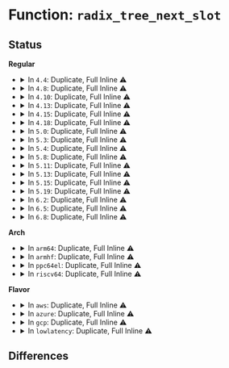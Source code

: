 # Function: <code>radix_tree_next_slot</code>

## Status
<b>Regular</b>
<ul>
<li>
<details>
<summary>In <code>4.4</code>: Duplicate, Full Inline ⚠️</summary>

**Collision:** Static Duplication

**Inline:** Full

**Transformation:** False

**Instances:**

```
In mm/filemap.c (ffffffff8118d0d0)
Location: include/linux/radix-tree.h:412
Inline: True
Inline callers:
  - mm/filemap.c:find_get_pages_contig
  - mm/filemap.c:find_get_pages_tag
  - mm/filemap.c:filemap_map_pages
  - mm/filemap.c:find_get_entries
  - mm/filemap.c:find_get_pages
```
```
In mm/shmem.c (ffffffff811a8886)
Location: include/linux/radix-tree.h:412
Inline: True
Inline callers:
  - mm/shmem.c:shmem_add_seals
  - mm/shmem.c:shmem_add_seals
```
```
In mm/backing-dev.c (ffffffff811af877)
Location: include/linux/radix-tree.h:412
Inline: True
Inline callers:
  - mm/backing-dev.c:bdi_unregister
```
```
In fs/fs-writeback.c (ffffffff8123a5ff)
Location: include/linux/radix-tree.h:412
Inline: True
Inline callers:
  - fs/fs-writeback.c:inode_switch_wbs_work_fn
  - fs/fs-writeback.c:inode_switch_wbs_work_fn
```
```
In lib/radix-tree.c (ffffffff813ee76c)
Location: include/linux/radix-tree.h:412
Inline: True
Inline callers:
  - lib/radix-tree.c:radix_tree_gang_lookup
  - lib/radix-tree.c:radix_tree_gang_lookup_slot
  - lib/radix-tree.c:radix_tree_gang_lookup_tag
  - lib/radix-tree.c:radix_tree_gang_lookup_tag_slot
```
</details>
</li>
<li>
<details>
<summary>In <code>4.8</code>: Duplicate, Full Inline ⚠️</summary>

**Collision:** Static Duplication

**Inline:** Full

**Transformation:** False

**Instances:**

```
In mm/filemap.c (ffffffff811a16c2)
Location: include/linux/radix-tree.h:466
Inline: True
Inline callers:
  - mm/filemap.c:filemap_map_pages
  - mm/filemap.c:find_get_pages_tag
  - mm/filemap.c:find_get_pages_contig
  - mm/filemap.c:find_get_pages
  - mm/filemap.c:find_get_entries
```
```
In mm/shmem.c (ffffffff811bf625)
Location: include/linux/radix-tree.h:466
Inline: True
Inline callers:
  - mm/shmem.c:shmem_add_seals
  - mm/shmem.c:shmem_add_seals
  - mm/shmem.c:shmem_partial_swap_usage
```
```
In mm/backing-dev.c (ffffffff811c8c6b)
Location: include/linux/radix-tree.h:466
Inline: True
Inline callers:
  - mm/backing-dev.c:bdi_unregister
```
```
In mm/khugepaged.c (ffffffff8121c7d7)
Location: include/linux/radix-tree.h:466
Inline: True
Inline callers:
  - mm/khugepaged.c:khugepaged
  - mm/khugepaged.c:collapse_shmem
  - mm/khugepaged.c:collapse_shmem
```
```
In fs/fs-writeback.c (ffffffff81262384)
Location: include/linux/radix-tree.h:466
Inline: True
Inline callers:
  - fs/fs-writeback.c:inode_switch_wbs_work_fn
  - fs/fs-writeback.c:inode_switch_wbs_work_fn
```
```
In lib/radix-tree.c (ffffffff81434c2b)
Location: include/linux/radix-tree.h:466
Inline: True
Inline callers:
  - lib/radix-tree.c:radix_tree_gang_lookup_tag_slot
  - lib/radix-tree.c:radix_tree_gang_lookup_tag
  - lib/radix-tree.c:radix_tree_gang_lookup_slot
  - lib/radix-tree.c:radix_tree_gang_lookup
```
</details>
</li>
<li>
<details>
<summary>In <code>4.10</code>: Duplicate, Full Inline ⚠️</summary>

**Collision:** Static Duplication

**Inline:** Full

**Transformation:** False

**Instances:**

```
In mm/filemap.c (ffffffff811b1535)
Location: include/linux/radix-tree.h:479
Inline: True
Inline callers:
  - mm/filemap.c:filemap_map_pages
  - mm/filemap.c:find_get_pages_tag
  - mm/filemap.c:find_get_pages_contig
  - mm/filemap.c:find_get_pages
  - mm/filemap.c:find_get_entries
```
```
In mm/page-writeback.c (ffffffff811be0f2)
Location: include/linux/radix-tree.h:479
Inline: True
Inline callers:
  - mm/page-writeback.c:tag_pages_for_writeback
```
```
In mm/shmem.c (ffffffff811cfc1e)
Location: include/linux/radix-tree.h:479
Inline: True
Inline callers:
  - mm/shmem.c:shmem_add_seals
  - mm/shmem.c:shmem_add_seals
  - mm/shmem.c:shmem_unuse
  - mm/shmem.c:shmem_partial_swap_usage
```
```
In mm/backing-dev.c (ffffffff811d8d8b)
Location: include/linux/radix-tree.h:479
Inline: True
Inline callers:
  - mm/backing-dev.c:bdi_unregister
```
```
In mm/khugepaged.c (ffffffff8122e1ea)
Location: include/linux/radix-tree.h:479
Inline: True
Inline callers:
  - mm/khugepaged.c:khugepaged
  - mm/khugepaged.c:collapse_shmem
  - mm/khugepaged.c:collapse_shmem
```
```
In fs/fs-writeback.c (ffffffff81275862)
Location: include/linux/radix-tree.h:479
Inline: True
Inline callers:
  - fs/fs-writeback.c:inode_switch_wbs_work_fn
  - fs/fs-writeback.c:inode_switch_wbs_work_fn
```
```
In lib/radix-tree.c (ffffffff814510d2)
Location: include/linux/radix-tree.h:479
Inline: True
Inline callers:
  - lib/radix-tree.c:radix_tree_gang_lookup_tag_slot
  - lib/radix-tree.c:radix_tree_gang_lookup_tag
  - lib/radix-tree.c:radix_tree_gang_lookup_slot
  - lib/radix-tree.c:radix_tree_gang_lookup
```
</details>
</li>
<li>
<details>
<summary>In <code>4.13</code>: Duplicate, Full Inline ⚠️</summary>

**Collision:** Static Duplication

**Inline:** Full

**Transformation:** False

**Instances:**

```
In mm/filemap.c (ffffffff811b77d5)
Location: include/linux/radix-tree.h:523
Inline: True
Inline callers:
  - mm/filemap.c:filemap_map_pages
  - mm/filemap.c:find_get_pages_tag
  - mm/filemap.c:find_get_pages_contig
  - mm/filemap.c:find_get_pages
  - mm/filemap.c:find_get_entries
```
```
In mm/page-writeback.c (ffffffff811c6311)
Location: include/linux/radix-tree.h:523
Inline: True
Inline callers:
  - mm/page-writeback.c:tag_pages_for_writeback
```
```
In mm/shmem.c (ffffffff811d93f0)
Location: include/linux/radix-tree.h:523
Inline: True
Inline callers:
  - mm/shmem.c:shmem_add_seals
  - mm/shmem.c:shmem_add_seals
  - mm/shmem.c:shmem_unuse
  - mm/shmem.c:shmem_partial_swap_usage
```
```
In mm/backing-dev.c (ffffffff811e1280)
Location: include/linux/radix-tree.h:523
Inline: True
Inline callers:
  - mm/backing-dev.c:bdi_unregister
```
```
In mm/khugepaged.c (ffffffff8123a4b8)
Location: include/linux/radix-tree.h:523
Inline: True
Inline callers:
  - mm/khugepaged.c:khugepaged
  - mm/khugepaged.c:collapse_shmem
  - mm/khugepaged.c:collapse_shmem
```
```
In fs/fs-writeback.c (ffffffff81282dbf)
Location: include/linux/radix-tree.h:523
Inline: True
Inline callers:
  - fs/fs-writeback.c:inode_switch_wbs_work_fn
  - fs/fs-writeback.c:inode_switch_wbs_work_fn
```
```
In lib/idr.c (ffffffff818ecf7f)
Location: include/linux/radix-tree.h:523
Inline: True
Inline callers:
  - lib/idr.c:ida_destroy
  - lib/idr.c:ida_get_new_above
  - lib/idr.c:idr_for_each
```
```
In lib/radix-tree.c (ffffffff818f0d24)
Location: include/linux/radix-tree.h:523
Inline: True
Inline callers:
  - lib/radix-tree.c:radix_tree_gang_lookup_tag_slot
  - lib/radix-tree.c:radix_tree_gang_lookup_tag
  - lib/radix-tree.c:radix_tree_gang_lookup_slot
  - lib/radix-tree.c:radix_tree_gang_lookup
```
</details>
</li>
<li>
<details>
<summary>In <code>4.15</code>: Duplicate, Full Inline ⚠️</summary>

**Collision:** Static Duplication

**Inline:** Full

**Transformation:** False

**Instances:**

```
In mm/filemap.c (ffffffff811cbd55)
Location: include/linux/radix-tree.h:538
Inline: True
Inline callers:
  - mm/filemap.c:filemap_map_pages
  - mm/filemap.c:find_get_pages_range_tag
  - mm/filemap.c:find_get_pages_contig
  - mm/filemap.c:find_get_pages_range
  - mm/filemap.c:find_get_entries
  - mm/filemap.c:delete_from_page_cache_batch
```
```
In mm/page-writeback.c (ffffffff811db131)
Location: include/linux/radix-tree.h:538
Inline: True
Inline callers:
  - mm/page-writeback.c:tag_pages_for_writeback
```
```
In mm/shmem.c (ffffffff811ee6c5)
Location: include/linux/radix-tree.h:538
Inline: True
Inline callers:
  - mm/shmem.c:shmem_add_seals
  - mm/shmem.c:shmem_add_seals
  - mm/shmem.c:shmem_unuse
  - mm/shmem.c:shmem_partial_swap_usage
```
```
In mm/backing-dev.c (ffffffff811f7290)
Location: include/linux/radix-tree.h:538
Inline: True
Inline callers:
  - mm/backing-dev.c:bdi_unregister
```
```
In mm/khugepaged.c (ffffffff812591dc)
Location: include/linux/radix-tree.h:538
Inline: True
Inline callers:
  - mm/khugepaged.c:khugepaged
  - mm/khugepaged.c:collapse_shmem
  - mm/khugepaged.c:collapse_shmem
```
```
In fs/fs-writeback.c (ffffffff812a590f)
Location: include/linux/radix-tree.h:538
Inline: True
Inline callers:
  - fs/fs-writeback.c:inode_switch_wbs_work_fn
  - fs/fs-writeback.c:inode_switch_wbs_work_fn
```
```
In drivers/hwspinlock/hwspinlock_core.c (0)
Location: include/linux/radix-tree.h:538
Inline: True
```
```
In lib/idr.c (ffffffff81972f9f)
Location: include/linux/radix-tree.h:538
Inline: True
Inline callers:
  - lib/idr.c:ida_destroy
  - lib/idr.c:ida_get_new_above
  - lib/idr.c:idr_for_each
```
```
In lib/radix-tree.c (ffffffff81977174)
Location: include/linux/radix-tree.h:538
Inline: True
Inline callers:
  - lib/radix-tree.c:radix_tree_gang_lookup_tag_slot
  - lib/radix-tree.c:radix_tree_gang_lookup_tag
  - lib/radix-tree.c:radix_tree_gang_lookup_slot
  - lib/radix-tree.c:radix_tree_gang_lookup
```
</details>
</li>
<li>
<details>
<summary>In <code>4.18</code>: Duplicate, Full Inline ⚠️</summary>

**Collision:** Static Duplication

**Inline:** Full

**Transformation:** False

**Instances:**

```
In mm/filemap.c (ffffffff811ecf8a)
Location: include/linux/radix-tree.h:527
Inline: True
Inline callers:
  - mm/filemap.c:filemap_map_pages
  - mm/filemap.c:find_get_pages_range_tag
  - mm/filemap.c:find_get_pages_contig
  - mm/filemap.c:find_get_pages_range
  - mm/filemap.c:find_get_entries
  - mm/filemap.c:delete_from_page_cache_batch
```
```
In mm/page-writeback.c (ffffffff811fc474)
Location: include/linux/radix-tree.h:527
Inline: True
Inline callers:
  - mm/page-writeback.c:tag_pages_for_writeback
```
```
In mm/shmem.c (ffffffff81213b07)
Location: include/linux/radix-tree.h:527
Inline: True
Inline callers:
  - mm/shmem.c:shmem_unuse
  - mm/shmem.c:shmem_partial_swap_usage
```
```
In mm/backing-dev.c (ffffffff812184dd)
Location: include/linux/radix-tree.h:527
Inline: True
Inline callers:
  - mm/backing-dev.c:bdi_unregister
```
```
In mm/khugepaged.c (ffffffff8127d603)
Location: include/linux/radix-tree.h:527
Inline: True
Inline callers:
  - mm/khugepaged.c:khugepaged_scan_mm_slot
  - mm/khugepaged.c:collapse_shmem
  - mm/khugepaged.c:collapse_shmem
```
```
In mm/memfd.c (ffffffff812941e5)
Location: include/linux/radix-tree.h:527
Inline: True
Inline callers:
  - mm/memfd.c:memfd_fcntl
  - mm/memfd.c:memfd_fcntl
```
```
In fs/fs-writeback.c (ffffffff812cc4eb)
Location: include/linux/radix-tree.h:527
Inline: True
Inline callers:
  - fs/fs-writeback.c:inode_switch_wbs_work_fn
  - fs/fs-writeback.c:inode_switch_wbs_work_fn
```
```
In drivers/hwspinlock/hwspinlock_core.c (0)
Location: include/linux/radix-tree.h:527
Inline: True
```
```
In lib/idr.c (ffffffff819cf579)
Location: include/linux/radix-tree.h:527
Inline: True
Inline callers:
  - lib/idr.c:ida_destroy
  - lib/idr.c:ida_get_new_above
  - lib/idr.c:idr_for_each
```
```
In lib/radix-tree.c (ffffffff819d395e)
Location: include/linux/radix-tree.h:527
Inline: True
Inline callers:
  - lib/radix-tree.c:radix_tree_gang_lookup_tag_slot
  - lib/radix-tree.c:radix_tree_gang_lookup_tag
  - lib/radix-tree.c:radix_tree_gang_lookup_slot
  - lib/radix-tree.c:radix_tree_gang_lookup
```
</details>
</li>
<li>
<details>
<summary>In <code>5.0</code>: Duplicate, Full Inline ⚠️</summary>

**Collision:** Static Duplication

**Inline:** Full

**Transformation:** False

**Instances:**

```
In mm/backing-dev.c (ffffffff8122b427)
Location: include/linux/radix-tree.h:416
Inline: True
Inline callers:
  - mm/backing-dev.c:bdi_unregister
```
```
In drivers/hwspinlock/hwspinlock_core.c (0)
Location: include/linux/radix-tree.h:416
Inline: True
```
```
In lib/idr.c (ffffffff81a08480)
Location: include/linux/radix-tree.h:416
Inline: True
Inline callers:
  - lib/idr.c:idr_for_each
```
```
In lib/radix-tree.c (ffffffff81a0c925)
Location: include/linux/radix-tree.h:416
Inline: True
Inline callers:
  - lib/radix-tree.c:radix_tree_gang_lookup_tag_slot
  - lib/radix-tree.c:radix_tree_gang_lookup_tag
  - lib/radix-tree.c:radix_tree_gang_lookup
```
</details>
</li>
<li>
<details>
<summary>In <code>5.3</code>: Duplicate, Full Inline ⚠️</summary>

**Collision:** Static Duplication

**Inline:** Full

**Transformation:** False

**Instances:**

```
In mm/backing-dev.c (ffffffff8123b075)
Location: include/linux/radix-tree.h:403
Inline: True
Inline callers:
  - mm/backing-dev.c:bdi_unregister
```
```
In drivers/hwspinlock/hwspinlock_core.c (0)
Location: include/linux/radix-tree.h:403
Inline: True
```
```
In lib/idr.c (ffffffff81a77ee1)
Location: include/linux/radix-tree.h:403
Inline: True
Inline callers:
  - lib/idr.c:idr_get_next
  - lib/idr.c:idr_for_each
```
```
In lib/radix-tree.c (ffffffff81a7c360)
Location: include/linux/radix-tree.h:403
Inline: True
Inline callers:
  - lib/radix-tree.c:radix_tree_gang_lookup_tag_slot
  - lib/radix-tree.c:radix_tree_gang_lookup_tag
  - lib/radix-tree.c:radix_tree_gang_lookup
```
</details>
</li>
<li>
<details>
<summary>In <code>5.4</code>: Duplicate, Full Inline ⚠️</summary>

**Collision:** Static Duplication

**Inline:** Full

**Transformation:** False

**Instances:**

```
In mm/backing-dev.c (ffffffff81249599)
Location: include/linux/radix-tree.h:385
Inline: True
Inline callers:
  - mm/backing-dev.c:bdi_unregister
```
```
In drivers/hwspinlock/hwspinlock_core.c (0)
Location: include/linux/radix-tree.h:385
Inline: True
```
```
In lib/idr.c (ffffffff81aaf2c8)
Location: include/linux/radix-tree.h:385
Inline: True
Inline callers:
  - lib/idr.c:idr_get_next_ul
  - lib/idr.c:idr_for_each
```
```
In lib/radix-tree.c (ffffffff81ab3690)
Location: include/linux/radix-tree.h:385
Inline: True
Inline callers:
  - lib/radix-tree.c:radix_tree_gang_lookup_tag_slot
  - lib/radix-tree.c:radix_tree_gang_lookup_tag
  - lib/radix-tree.c:radix_tree_gang_lookup
```
</details>
</li>
<li>
<details>
<summary>In <code>5.8</code>: Duplicate, Full Inline ⚠️</summary>

**Collision:** Static Duplication

**Inline:** Full

**Transformation:** False

**Instances:**

```
In mm/backing-dev.c (ffffffff81277240)
Location: include/linux/radix-tree.h:385
Inline: True
Inline callers:
  - mm/backing-dev.c:cgwb_bdi_unregister
```
```
In lib/idr.c (ffffffff815e8ff8)
Location: include/linux/radix-tree.h:385
Inline: True
Inline callers:
  - lib/idr.c:idr_get_next_ul
  - lib/idr.c:idr_for_each
```
```
In lib/radix-tree.c (ffffffff815ee8a1)
Location: include/linux/radix-tree.h:385
Inline: True
Inline callers:
  - lib/radix-tree.c:radix_tree_gang_lookup_tag_slot
  - lib/radix-tree.c:radix_tree_gang_lookup_tag
  - lib/radix-tree.c:radix_tree_gang_lookup
```
```
In drivers/hwspinlock/hwspinlock_core.c (0)
Location: include/linux/radix-tree.h:385
Inline: True
```
</details>
</li>
<li>
<details>
<summary>In <code>5.11</code>: Duplicate, Full Inline ⚠️</summary>

**Collision:** Static Duplication

**Inline:** Full

**Transformation:** False

**Instances:**

```
In mm/backing-dev.c (ffffffff81281b30)
Location: include/linux/radix-tree.h:386
Inline: True
Inline callers:
  - mm/backing-dev.c:cgwb_bdi_unregister
```
```
In lib/idr.c (ffffffff8160e0a8)
Location: include/linux/radix-tree.h:386
Inline: True
Inline callers:
  - lib/idr.c:idr_get_next_ul
  - lib/idr.c:idr_for_each
```
```
In lib/radix-tree.c (ffffffff81612ff1)
Location: include/linux/radix-tree.h:386
Inline: True
Inline callers:
  - lib/radix-tree.c:radix_tree_gang_lookup_tag_slot
  - lib/radix-tree.c:radix_tree_gang_lookup_tag
  - lib/radix-tree.c:radix_tree_gang_lookup
```
```
In drivers/hwspinlock/hwspinlock_core.c (0)
Location: include/linux/radix-tree.h:386
Inline: True
```
</details>
</li>
<li>
<details>
<summary>In <code>5.13</code>: Duplicate, Full Inline ⚠️</summary>

**Collision:** Static Duplication

**Inline:** Full

**Transformation:** False

**Instances:**

```
In mm/backing-dev.c (ffffffff81286f7b)
Location: include/linux/radix-tree.h:386
Inline: True
Inline callers:
  - mm/backing-dev.c:bdi_unregister
```
```
In lib/idr.c (ffffffff815f17f8)
Location: include/linux/radix-tree.h:386
Inline: True
Inline callers:
  - lib/idr.c:idr_get_next_ul
  - lib/idr.c:idr_for_each
```
```
In lib/radix-tree.c (ffffffff815f64d7)
Location: include/linux/radix-tree.h:386
Inline: True
Inline callers:
  - lib/radix-tree.c:radix_tree_gang_lookup_tag_slot
  - lib/radix-tree.c:radix_tree_gang_lookup_tag
  - lib/radix-tree.c:radix_tree_gang_lookup
```
```
In drivers/hwspinlock/hwspinlock_core.c (0)
Location: include/linux/radix-tree.h:386
Inline: True
```
</details>
</li>
<li>
<details>
<summary>In <code>5.15</code>: Duplicate, Full Inline ⚠️</summary>

**Collision:** Static Duplication

**Inline:** Full

**Transformation:** False

**Instances:**

```
In mm/backing-dev.c (ffffffff812c6537)
Location: include/linux/radix-tree.h:386
Inline: True
Inline callers:
  - mm/backing-dev.c:bdi_unregister
```
```
In lib/idr.c (ffffffff8165e968)
Location: include/linux/radix-tree.h:386
Inline: True
Inline callers:
  - lib/idr.c:idr_get_next_ul
  - lib/idr.c:idr_for_each
```
```
In lib/radix-tree.c (ffffffff81663abb)
Location: include/linux/radix-tree.h:386
Inline: True
Inline callers:
  - lib/radix-tree.c:radix_tree_gang_lookup_tag_slot
  - lib/radix-tree.c:radix_tree_gang_lookup_tag
  - lib/radix-tree.c:radix_tree_gang_lookup
```
```
In drivers/hwspinlock/hwspinlock_core.c (0)
Location: include/linux/radix-tree.h:386
Inline: True
```
</details>
</li>
<li>
<details>
<summary>In <code>5.19</code>: Duplicate, Full Inline ⚠️</summary>

**Collision:** Static Duplication

**Inline:** Full

**Transformation:** False

**Instances:**

```
In mm/backing-dev.c (ffffffff813231e7)
Location: include/linux/radix-tree.h:388
Inline: True
Inline callers:
  - mm/backing-dev.c:bdi_unregister
```
```
In lib/idr.c (ffffffff817781e8)
Location: include/linux/radix-tree.h:388
Inline: True
Inline callers:
  - lib/idr.c:idr_get_next_ul
  - lib/idr.c:idr_for_each
```
```
In lib/radix-tree.c (ffffffff8177dc95)
Location: include/linux/radix-tree.h:388
Inline: True
Inline callers:
  - lib/radix-tree.c:radix_tree_gang_lookup_tag_slot
  - lib/radix-tree.c:radix_tree_gang_lookup_tag
  - lib/radix-tree.c:radix_tree_gang_lookup
```
```
In drivers/hwspinlock/hwspinlock_core.c (0)
Location: include/linux/radix-tree.h:388
Inline: True
```
</details>
</li>
<li>
<details>
<summary>In <code>6.2</code>: Duplicate, Full Inline ⚠️</summary>

**Collision:** Static Duplication

**Inline:** Full

**Transformation:** False

**Instances:**

```
In mm/backing-dev.c (ffffffff813979f7)
Location: include/linux/radix-tree.h:388
Inline: True
Inline callers:
  - mm/backing-dev.c:bdi_unregister
```
```
In drivers/hwspinlock/hwspinlock_core.c (0)
Location: include/linux/radix-tree.h:388
Inline: True
```
```
In lib/idr.c (ffffffff82020f48)
Location: include/linux/radix-tree.h:388
Inline: True
Inline callers:
  - lib/idr.c:idr_get_next_ul
  - lib/idr.c:idr_for_each
```
```
In lib/radix-tree.c (ffffffff8203a406)
Location: include/linux/radix-tree.h:388
Inline: True
Inline callers:
  - lib/radix-tree.c:radix_tree_gang_lookup_tag_slot
  - lib/radix-tree.c:radix_tree_gang_lookup_tag
  - lib/radix-tree.c:radix_tree_gang_lookup
```
</details>
</li>
<li>
<details>
<summary>In <code>6.5</code>: Duplicate, Full Inline ⚠️</summary>

**Collision:** Static Duplication

**Inline:** Full

**Transformation:** False

**Instances:**

```
In mm/backing-dev.c (ffffffff813ca987)
Location: include/linux/radix-tree.h:397
Inline: True
Inline callers:
  - mm/backing-dev.c:bdi_unregister
```
```
In drivers/hwspinlock/hwspinlock_core.c (0)
Location: include/linux/radix-tree.h:397
Inline: True
```
```
In lib/idr.c (ffffffff820a0f68)
Location: include/linux/radix-tree.h:397
Inline: True
Inline callers:
  - lib/idr.c:idr_get_next_ul
  - lib/idr.c:idr_for_each
```
```
In lib/radix-tree.c (ffffffff820b8865)
Location: include/linux/radix-tree.h:397
Inline: True
Inline callers:
  - lib/radix-tree.c:radix_tree_gang_lookup_tag_slot
  - lib/radix-tree.c:radix_tree_gang_lookup_tag
  - lib/radix-tree.c:radix_tree_gang_lookup
```
</details>
</li>
<li>
<details>
<summary>In <code>6.8</code>: Duplicate, Full Inline ⚠️</summary>

**Collision:** Static Duplication

**Inline:** Full

**Transformation:** False

**Instances:**

```
In mm/backing-dev.c (ffffffff813f53f7)
Location: include/linux/radix-tree.h:397
Inline: True
Inline callers:
  - mm/backing-dev.c:bdi_unregister
```
```
In drivers/hwspinlock/hwspinlock_core.c (0)
Location: include/linux/radix-tree.h:397
Inline: True
```
```
In lib/idr.c (ffffffff82178f48)
Location: include/linux/radix-tree.h:397
Inline: True
Inline callers:
  - lib/idr.c:idr_get_next_ul
  - lib/idr.c:idr_for_each
```
```
In lib/radix-tree.c (ffffffff82193175)
Location: include/linux/radix-tree.h:397
Inline: True
Inline callers:
  - lib/radix-tree.c:radix_tree_gang_lookup_tag_slot
  - lib/radix-tree.c:radix_tree_gang_lookup_tag
  - lib/radix-tree.c:radix_tree_gang_lookup
```
</details>
</li>
</ul>
<b>Arch</b>
<ul>
<li>
<details>
<summary>In <code>arm64</code>: Duplicate, Full Inline ⚠️</summary>

**Collision:** Static Duplication

**Inline:** Full

**Transformation:** False

**Instances:**

```
In mm/backing-dev.c (ffff8000102decc8)
Location: include/linux/radix-tree.h:385
Inline: True
Inline callers:
  - mm/backing-dev.c:bdi_unregister
```
```
In drivers/pinctrl/core.c (ffff80001068d104)
Location: include/linux/radix-tree.h:385
Inline: True
```
```
In drivers/pinctrl/pinmux.c (ffff80001068fe7c)
Location: include/linux/radix-tree.h:385
Inline: True
Inline callers:
  - drivers/pinctrl/pinmux.c:pinmux_generic_free_functions
```
```
In drivers/hwspinlock/hwspinlock_core.c (ffff800010b7e174)
Location: include/linux/radix-tree.h:385
Inline: True
Inline callers:
  - drivers/hwspinlock/hwspinlock_core.c:of_hwspin_lock_get_id
```
```
In lib/idr.c (ffff800010d88b34)
Location: include/linux/radix-tree.h:385
Inline: True
Inline callers:
  - lib/idr.c:idr_get_next_ul
  - lib/idr.c:idr_for_each
```
```
In lib/radix-tree.c (ffff800010d8dd48)
Location: include/linux/radix-tree.h:385
Inline: True
Inline callers:
  - lib/radix-tree.c:radix_tree_gang_lookup_tag_slot
  - lib/radix-tree.c:radix_tree_gang_lookup_tag
  - lib/radix-tree.c:radix_tree_gang_lookup
```
</details>
</li>
<li>
<details>
<summary>In <code>armhf</code>: Duplicate, Full Inline ⚠️</summary>

**Collision:** Static Duplication

**Inline:** Full

**Transformation:** False

**Instances:**

```
In mm/backing-dev.c (c0503c28)
Location: include/linux/radix-tree.h:385
Inline: True
Inline callers:
  - mm/backing-dev.c:bdi_unregister
```
```
In drivers/pinctrl/core.c (c082f1b0)
Location: include/linux/radix-tree.h:385
Inline: True
```
```
In drivers/pinctrl/pinmux.c (c0831c08)
Location: include/linux/radix-tree.h:385
Inline: True
Inline callers:
  - drivers/pinctrl/pinmux.c:pinmux_generic_free_functions
```
```
In drivers/hwspinlock/hwspinlock_core.c (c0c61df0)
Location: include/linux/radix-tree.h:385
Inline: True
Inline callers:
  - drivers/hwspinlock/hwspinlock_core.c:of_hwspin_lock_get_id
```
```
In lib/idr.c (c0e83a50)
Location: include/linux/radix-tree.h:385
Inline: True
Inline callers:
  - lib/idr.c:idr_get_next_ul
  - lib/idr.c:idr_for_each
```
```
In lib/radix-tree.c (c0e88428)
Location: include/linux/radix-tree.h:385
Inline: True
Inline callers:
  - lib/radix-tree.c:radix_tree_gang_lookup_tag_slot
  - lib/radix-tree.c:radix_tree_gang_lookup_tag
  - lib/radix-tree.c:radix_tree_gang_lookup
```
</details>
</li>
<li>
<details>
<summary>In <code>ppc64el</code>: Duplicate, Full Inline ⚠️</summary>

**Collision:** Static Duplication

**Inline:** Full

**Transformation:** False

**Instances:**

```
In mm/backing-dev.c (c00000000039e5d8)
Location: include/linux/radix-tree.h:385
Inline: True
Inline callers:
  - mm/backing-dev.c:bdi_unregister
```
```
In drivers/pinctrl/core.c (c000000000825ea0)
Location: include/linux/radix-tree.h:385
Inline: True
```
```
In drivers/pinctrl/pinmux.c (c00000000082b600)
Location: include/linux/radix-tree.h:385
Inline: True
Inline callers:
  - drivers/pinctrl/pinmux.c:pinmux_generic_free_functions
```
```
In drivers/hwspinlock/hwspinlock_core.c (c000000000c5ac10)
Location: include/linux/radix-tree.h:385
Inline: True
Inline callers:
  - drivers/hwspinlock/hwspinlock_core.c:of_hwspin_lock_get_id
```
```
In lib/idr.c (c000000000ec9454)
Location: include/linux/radix-tree.h:385
Inline: True
Inline callers:
  - lib/idr.c:idr_get_next_ul
  - lib/idr.c:idr_for_each
```
```
In lib/radix-tree.c (c000000000ed0638)
Location: include/linux/radix-tree.h:385
Inline: True
Inline callers:
  - lib/radix-tree.c:radix_tree_gang_lookup_tag_slot
  - lib/radix-tree.c:radix_tree_gang_lookup_tag
  - lib/radix-tree.c:radix_tree_gang_lookup
```
</details>
</li>
<li>
<details>
<summary>In <code>riscv64</code>: Duplicate, Full Inline ⚠️</summary>

**Collision:** Static Duplication

**Inline:** Full

**Transformation:** False

**Instances:**

```
In mm/backing-dev.c (ffffffe0001f6b42)
Location: include/linux/radix-tree.h:385
Inline: True
Inline callers:
  - mm/backing-dev.c:bdi_unregister
```
```
In drivers/pinctrl/core.c (ffffffe0004992e4)
Location: include/linux/radix-tree.h:385
Inline: True
```
```
In drivers/pinctrl/pinmux.c (ffffffe00049ba64)
Location: include/linux/radix-tree.h:385
Inline: True
Inline callers:
  - drivers/pinctrl/pinmux.c:pinmux_generic_free_functions
```
```
In drivers/hwspinlock/hwspinlock_core.c (ffffffe00072c6f0)
Location: include/linux/radix-tree.h:385
Inline: True
Inline callers:
  - drivers/hwspinlock/hwspinlock_core.c:of_hwspin_lock_get_id
```
```
In lib/idr.c (ffffffe0008b2a18)
Location: include/linux/radix-tree.h:385
Inline: True
Inline callers:
  - lib/idr.c:idr_get_next_ul
  - lib/idr.c:idr_for_each
```
```
In lib/radix-tree.c (ffffffe0008b6562)
Location: include/linux/radix-tree.h:385
Inline: True
Inline callers:
  - lib/radix-tree.c:radix_tree_gang_lookup_tag_slot
  - lib/radix-tree.c:radix_tree_gang_lookup_tag
  - lib/radix-tree.c:radix_tree_gang_lookup
```
</details>
</li>
</ul>
<b>Flavor</b>
<ul>
<li>
<details>
<summary>In <code>aws</code>: Duplicate, Full Inline ⚠️</summary>

**Collision:** Static Duplication

**Inline:** Full

**Transformation:** False

**Instances:**

```
In mm/backing-dev.c (ffffffff81241be9)
Location: include/linux/radix-tree.h:385
Inline: True
Inline callers:
  - mm/backing-dev.c:bdi_unregister
```
```
In drivers/hwspinlock/hwspinlock_core.c (0)
Location: include/linux/radix-tree.h:385
Inline: True
```
```
In lib/idr.c (ffffffff81a4e118)
Location: include/linux/radix-tree.h:385
Inline: True
Inline callers:
  - lib/idr.c:idr_get_next_ul
  - lib/idr.c:idr_for_each
```
```
In lib/radix-tree.c (ffffffff81a524e0)
Location: include/linux/radix-tree.h:385
Inline: True
Inline callers:
  - lib/radix-tree.c:radix_tree_gang_lookup_tag_slot
  - lib/radix-tree.c:radix_tree_gang_lookup_tag
  - lib/radix-tree.c:radix_tree_gang_lookup
```
</details>
</li>
<li>
<details>
<summary>In <code>azure</code>: Duplicate, Full Inline ⚠️</summary>

**Collision:** Static Duplication

**Inline:** Full

**Transformation:** False

**Instances:**

```
In mm/backing-dev.c (ffffffff81234bd9)
Location: include/linux/radix-tree.h:385
Inline: True
Inline callers:
  - mm/backing-dev.c:bdi_unregister
```
```
In drivers/hwspinlock/hwspinlock_core.c (0)
Location: include/linux/radix-tree.h:385
Inline: True
```
```
In lib/idr.c (ffffffff81a0b208)
Location: include/linux/radix-tree.h:385
Inline: True
Inline callers:
  - lib/idr.c:idr_get_next_ul
  - lib/idr.c:idr_for_each
```
```
In lib/radix-tree.c (ffffffff81a0f5e0)
Location: include/linux/radix-tree.h:385
Inline: True
Inline callers:
  - lib/radix-tree.c:radix_tree_gang_lookup_tag_slot
  - lib/radix-tree.c:radix_tree_gang_lookup_tag
  - lib/radix-tree.c:radix_tree_gang_lookup
```
</details>
</li>
<li>
<details>
<summary>In <code>gcp</code>: Duplicate, Full Inline ⚠️</summary>

**Collision:** Static Duplication

**Inline:** Full

**Transformation:** False

**Instances:**

```
In mm/backing-dev.c (ffffffff8123f989)
Location: include/linux/radix-tree.h:385
Inline: True
Inline callers:
  - mm/backing-dev.c:bdi_unregister
```
```
In drivers/hwspinlock/hwspinlock_core.c (0)
Location: include/linux/radix-tree.h:385
Inline: True
```
```
In lib/idr.c (ffffffff81aba508)
Location: include/linux/radix-tree.h:385
Inline: True
Inline callers:
  - lib/idr.c:idr_get_next_ul
  - lib/idr.c:idr_for_each
```
```
In lib/radix-tree.c (ffffffff81abe8d0)
Location: include/linux/radix-tree.h:385
Inline: True
Inline callers:
  - lib/radix-tree.c:radix_tree_gang_lookup_tag_slot
  - lib/radix-tree.c:radix_tree_gang_lookup_tag
  - lib/radix-tree.c:radix_tree_gang_lookup
```
</details>
</li>
<li>
<details>
<summary>In <code>lowlatency</code>: Duplicate, Full Inline ⚠️</summary>

**Collision:** Static Duplication

**Inline:** Full

**Transformation:** False

**Instances:**

```
In mm/backing-dev.c (ffffffff8124f109)
Location: include/linux/radix-tree.h:385
Inline: True
Inline callers:
  - mm/backing-dev.c:bdi_unregister
```
```
In drivers/hwspinlock/hwspinlock_core.c (0)
Location: include/linux/radix-tree.h:385
Inline: True
```
```
In lib/idr.c (ffffffff81ac6958)
Location: include/linux/radix-tree.h:385
Inline: True
Inline callers:
  - lib/idr.c:idr_get_next_ul
  - lib/idr.c:idr_for_each
```
```
In lib/radix-tree.c (ffffffff81acad70)
Location: include/linux/radix-tree.h:385
Inline: True
Inline callers:
  - lib/radix-tree.c:radix_tree_gang_lookup_tag_slot
  - lib/radix-tree.c:radix_tree_gang_lookup_tag
  - lib/radix-tree.c:radix_tree_gang_lookup
```
</details>
</li>
</ul>

## Differences
